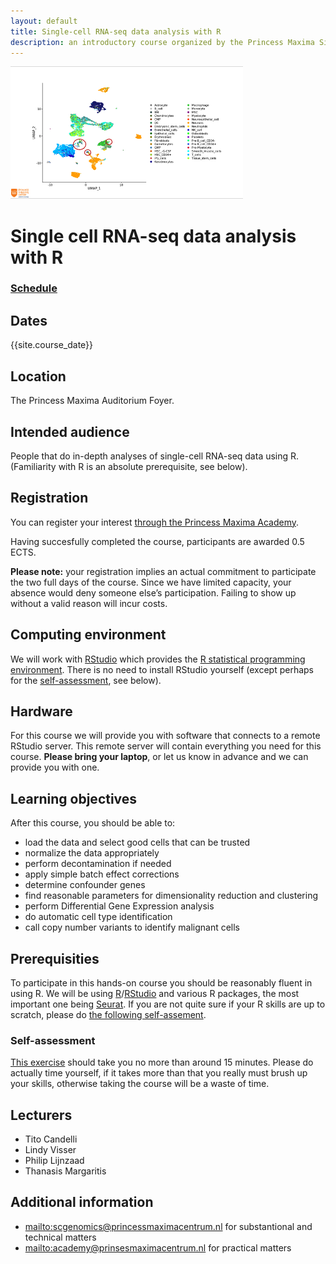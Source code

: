 ```yaml
---
layout: default
title: Single-cell RNA-seq data analysis with R
description: an introductory course organized by the Princess Maxima Single Cell facility
---
```


<!-- The source of this page is

https://github.com/scgenomics/introScRNAseqDataAnalysis.github.io 

(docs/index.md)

which is automatically rendered as

https://scgenomics.github.io/introScRNAseqDataAnalysis.github.io/

after pushing to github. For problems with rendering  check 

https://github.com/scgenomics/introScRNAseqDataAnalysis.github.io/deployments/activity_log?environment=github-pages

-->

![logo](img/scgenomics.png)
<!-- for {{ site.variables }} see _config.yml -->
# Single cell RNA-seq data analysis with R

### [Schedule](schedule.md)

## Dates

{{site.course_date}}

## Location

The Princess Maxima Auditorium Foyer.

## Intended audience

People that do in-depth analyses of single-cell RNA-seq data using
R. (Familiarity with R is an absolute prerequisite, see below).

## Registration

You can register your interest [through the Princess Maxima Academy]({{site.registration_url}}).

<!-- 
-- or using this QR-code:<br>
--  <img src="img/registration-QR.png" alt="QR-code" style="width:80px;" /><br>
-->

Having succesfully completed the course, participants are awarded 0.5
ECTS.

**Please note:** your registration implies an actual commitment to
participate the two full days of the course. Since we have limited
capacity, your absence would deny someone else’s participation. Failing
to show up without a valid reason will incur costs.


## Computing environment

We will work with [RStudio](https://www.rstudio.com/) which provides the
[R statistical programming
environment](https://www.r-project.org/). There is no need to install
RStudio yourself (except perhaps for the
[self-assessment](self-assess/R-selfassess.md), see below).

## Hardware

For this course we will provide you with software that connects to
a remote RStudio server. This remote server will contain everything
you need for this course. **Please bring your laptop**, or let us know 
in advance and we can provide you with one. 

## Learning objectives

After this course, you should be able to:

- load the data and select good cells that can be trusted
- normalize the data appropriately
- perform decontamination if needed 
- apply simple batch effect corrections
- determine confounder genes
- find reasonable parameters for dimensionality reduction and clustering
- perform Differential Gene Expression analysis
- do automatic cell type identification
- call copy number variants to identify malignant cells

## Prerequisities

To participate in this hands-on course you should be reasonably fluent
in using R.  We will be using
[R](https://www.r-project.org/)/[RStudio](https://www.rstudio.com/) and
various R packages, the most important one being
[Seurat](https://satijalab.org/seurat/). If you are not quite sure if
your R skills are up to scratch, please do [the following
self-assement](self-assess/R-selfassess.md).

### Self-assessment

[This exercise](self-assess/R-selfassess.md) should take you no more
than around 15 minutes. Please do actually time yourself, if it takes
more than that you really must brush up your skills, otherwise taking
the course will be a waste of time.

## Lecturers

- Tito Candelli
- Lindy Visser
- Philip Lijnzaad
- Thanasis Margaritis

## Additional information

- <mailto:scgenomics@princessmaximacentrum.nl> for substantional and technical matters
- <mailto:academy@prinsesmaximacentrum.nl> for practical matters
